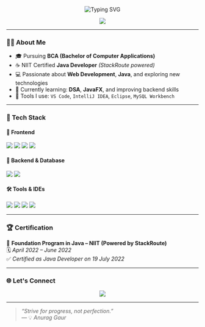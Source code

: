 <!-- Typing Animation Header -->
<p align="center">
  <img src="https://readme-typing-svg.demolab.com?font=Fira+Code&size=30&duration=2000&pause=1000&color=00FEEF&center=true&vCenter=true&width=500&lines=HEY+I'M+ANURAG+GAUR" alt="Typing SVG" />
</p>

<!-- Social Link -->
<p align="center">
  <a href="https://www.linkedin.com/in/anurag-gaur-aab5b6246/" target="_blank">
    <img src="https://img.shields.io/badge/-Connect%20on%20LinkedIn-blue?style=for-the-badge&logo=linkedin&logoColor=white" />
  </a>
</p>

---

### 🧑‍💻 About Me

- 🎓 Pursuing **BCA (Bachelor of Computer Applications)**
- ☕ NIIT Certified **Java Developer** *(StackRoute powered)*
- 💻 Passionate about **Web Development**, **Java**, and exploring new technologies
- 🌱 Currently learning: **DSA**, **JavaFX**, and improving backend skills
- 🧰 Tools I use: `VS Code`, `IntelliJ IDEA`, `Eclipse`, `MySQL Workbench`

---

### 🚀 Tech Stack

#### 🎨 Frontend
<p>
  <img src="https://img.shields.io/badge/HTML-E34F26?style=flat&logo=html5&logoColor=white" />
  <img src="https://img.shields.io/badge/CSS-1572B6?style=flat&logo=css3&logoColor=white" />
  <img src="https://img.shields.io/badge/JavaScript-F7DF1E?style=flat&logo=javascript&logoColor=black" />
  <img src="https://img.shields.io/badge/Bootstrap-7952B3?style=flat&logo=bootstrap&logoColor=white" />
</p>

#### 🔧 Backend & Database
<p>
  <img src="https://img.shields.io/badge/Java-007396?style=flat&logo=java&logoColor=white" />
  <img src="https://img.shields.io/badge/MySQL-4479A1?style=flat&logo=mysql&logoColor=white" />
</p>

#### 🛠️ Tools & IDEs
<p>
  <img src="https://img.shields.io/badge/VSCode-007ACC?style=flat&logo=visual-studio-code&logoColor=white" />
  <img src="https://img.shields.io/badge/IntelliJ-000000?style=flat&logo=intellij-idea&logoColor=white" />
  <img src="https://img.shields.io/badge/Eclipse-2C2255?style=flat&logo=eclipse-ide&logoColor=white" />
  <img src="https://img.shields.io/badge/MySQLWorkbench-4479A1?style=flat&logo=mysql&logoColor=white" />
</p>

---

### 🏆 Certification

📜 **Foundation Program in Java – NIIT (Powered by StackRoute)**  
🗓 *April 2022 – June 2022*  
✅ *Certified as Java Developer on 19 July 2022*

---

### 🌐 Let's Connect

<p align="center">
  <a href="https://www.linkedin.com/in/anurag-gaur-aab5b6246/">
    <img src="https://img.shields.io/badge/-anurag--gaur-blue?style=flat-square&logo=linkedin&logoColor=white" />
  </a>
</p>

---

> *“Strive for progress, not perfection.”*  
> — 💡 *Anurag Gaur*
